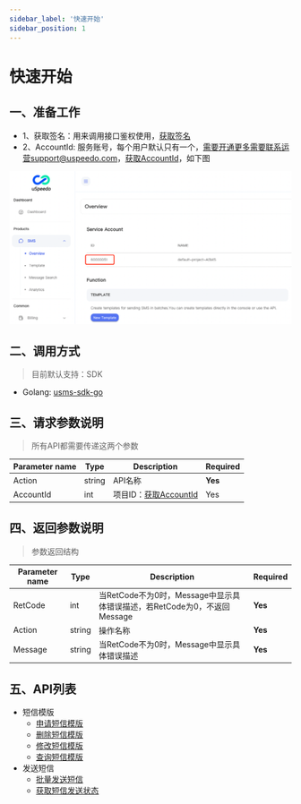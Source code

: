 ```yaml
---
sidebar_label: '快速开始'
sidebar_position: 1
---
```


# 快速开始

## 一、准备工作

- 1、获取签名：用来调用接口鉴权使用，[获取签名](../sdk/signature-2)
- 2、AccountId: 服务账号，每个用户默认只有一个，需要开通更多需要联系运营support@uspeedo.com，[获取AccountId](https://console.uspeedo.com/sms/overview)，如下图

![AccountId](/img/sdk/accountId.png)

## 二、调用方式

> 目前默认支持：SDK

- Golang: [usms-sdk-go](https://github.com/uSpeedo/usms-sdk-go)

## 三、请求参数说明

> 所有API都需要传递这两个参数

|Parameter name| Type |Description|Required|
|---|---|---|---|
| Action | string | API名称   | **Yes**  |
| AccountId | int | 项目ID：[获取AccountId](https://console.uspeedo.com/sms/overview)    | Yes |

## 四、返回参数说明

> 参数返回结构

|Parameter name|Type|Description|Required|
|---|---|---|---|
|RetCode|int|当RetCode不为0时，Message中显示具体错误描述，若RetCode为0，不返回Message|**Yes**|
|Action|string|操作名称|**Yes**|
|Message|string|当RetCode不为0时，Message中显示具体错误描述|**Yes**|

## 五、API列表

- 短信模版
  - [申请短信模版](./list/CreateUSMSTemplate)
  - [删除短信模版](./list/DeleteUSMSTemplate)
  - [修改短信模版](./list/UpdateUSMSTemplate)
  - [查询短信模版](./list/QueryUSMSTemplate)
- 发送短信
  - [批量发送短信](./list/SendBatchUSMSMessage)
  - [获取短信发送状态](./list/GetUSMSSendReceipt)